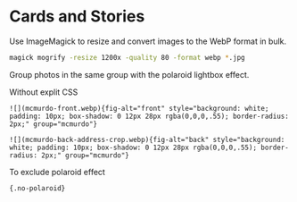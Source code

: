 # Cards and Stories

Use ImageMagick to resize and convert images to the WebP format in bulk.

```bash
magick mogrify -resize 1200x -quality 80 -format webp *.jpg
```

Group photos in the same group with the polaroid lightbox effect.

Without explit CSS
```
![](mcmurdo-front.webp){fig-alt="front" style="background: white; padding: 10px; box-shadow: 0 12px 28px rgba(0,0,0,.55); border-radius: 2px;" group="mcmurdo"}

![](mcmurdo-back-address-crop.webp){fig-alt="back" style="background: white; padding: 10px; box-shadow: 0 12px 28px rgba(0,0,0,.55); border-radius: 2px;" group="mcmurdo"}
```

To exclude polaroid effect

```
{.no-polaroid}
```